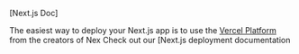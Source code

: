 

[Next.js Doc] 
  
The easiest way to deploy your Next.js app is to use the [Vercel Platform](https/vereomneuiumdltflxmetap&tmentprd) from the creators of Nex
Check out our [Next.js deployment documentation
